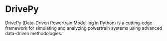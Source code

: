 # DrivePy
DrivePy (Data-Driven Powertrain Modelling in Python) is a cutting-edge framework for simulating and analyzing powertrain systems using advanced data-driven methodologies.
